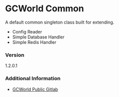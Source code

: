 # GCWorld Common

A default common singleton class built for extending.

  - Config Reader
  - Simple Database Handler
  - Simple Redis Handler

### Version
1.2.0.1

### Additional Information

* [GCWorld Public Gitlab](https://gitlab.konghack.com/groups/GCWorld)
